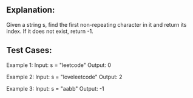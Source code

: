 ## Explanation: 
Given a string s, find the first non-repeating character in it and return its index. If it does not exist, return -1.

## Test Cases:

Example 1:
Input: s = "leetcode"
Output: 0

Example 2:
Input: s = "loveleetcode"
Output: 2

Example 3:
Input: s = "aabb"
Output: -1
